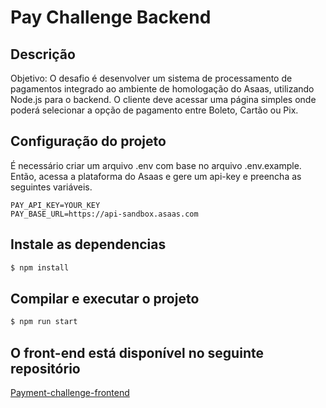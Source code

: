 # Pay Challenge Backend

## Descrição

Objetivo: O desafio é desenvolver um sistema de processamento de pagamentos integrado
ao ambiente de homologação do Asaas, utilizando Node.js para o backend. O cliente deve
acessar uma página simples onde poderá selecionar a opção de pagamento entre Boleto,
Cartão ou Pix.

## Configuração do projeto

É necessário criar um arquivo .env com base no arquivo .env.example. Então, acessa a plataforma do Asaas e gere um api-key e preencha as seguintes variáveis.  

```
PAY_API_KEY=YOUR_KEY
PAY_BASE_URL=https://api-sandbox.asaas.com
```

## Instale as dependencias
```bash
$ npm install
```

## Compilar e executar o projeto

```bash
$ npm run start
```

## O front-end está disponível no seguinte repositório

[Payment-challenge-frontend](https://github.com/alanrps/payment-challenge-frontend)
